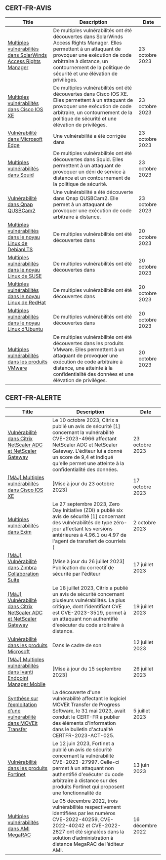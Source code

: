 
## CERT-FR-AVIS
|Title|Description|Date|
|---|---|---|
| [Multiples vulnérabilités dans SolarWinds Access Rights Manager](https://www.cert.ssi.gouv.fr/avis/CERTFR-2023-AVI-0879/) | De multiples vulnérabilités ont été découvertes dans SolarWinds Access Rights Manager. Elles permettent à un attaquant de provoquer une exécution de code arbitraire à distance, un contournement de la politique de sécurité et une élévation de privilèges. | 23 octobre 2023 |
| [Multiples vulnérabilités dans Cisco IOS XE](https://www.cert.ssi.gouv.fr/avis/CERTFR-2023-AVI-0878/) | De multiples vulnérabilités ont été découvertes dans Cisco IOS XE. Elles permettent à un attaquant de provoquer une exécution de code arbitraire, un contournement de la politique de sécurité et une élévation de privilèges. | 23 octobre 2023 |
| [Vulnérabilité dans Microsoft Edge](https://www.cert.ssi.gouv.fr/avis/CERTFR-2023-AVI-0877/) | Une vulnérabilité a été corrigée dans  | 23 octobre 2023 |
| [Multiples vulnérabilités dans Squid](https://www.cert.ssi.gouv.fr/avis/CERTFR-2023-AVI-0876/) | De multiples vulnérabilités ont été découvertes dans Squid. Elles permettent à un attaquant de provoquer un déni de service à distance et un contournement de la politique de sécurité. | 23 octobre 2023 |
| [Vulnérabilité dans Qnap QUSBCam2](https://www.cert.ssi.gouv.fr/avis/CERTFR-2023-AVI-0875/) | Une vulnérabilité a été découverte dans Qnap QUSBCam2. Elle permet à un attaquant de provoquer une exécution de code arbitraire à distance. | 23 octobre 2023 |
| [Multiples vulnérabilités dans le noyau Linux de DebianLTS](https://www.cert.ssi.gouv.fr/avis/CERTFR-2023-AVI-0874/) | De multiples vulnérabilités ont été découvertes dans  | 20 octobre 2023 |
| [Multiples vulnérabilités dans le noyau Linux de SUSE](https://www.cert.ssi.gouv.fr/avis/CERTFR-2023-AVI-0873/) | De multiples vulnérabilités ont été découvertes dans  | 20 octobre 2023 |
| [Multiples vulnérabilités dans le noyau Linux de RedHat](https://www.cert.ssi.gouv.fr/avis/CERTFR-2023-AVI-0872/) | De multiples vulnérabilités ont été découvertes dans  | 20 octobre 2023 |
| [Multiples vulnérabilités dans le noyau Linux d’Ubuntu](https://www.cert.ssi.gouv.fr/avis/CERTFR-2023-AVI-0871/) | De multiples vulnérabilités ont été découvertes dans  | 20 octobre 2023 |
| [Multiples vulnérabilités dans les produits VMware](https://www.cert.ssi.gouv.fr/avis/CERTFR-2023-AVI-0870/) | De multiples vulnérabilités ont été découvertes dans les produits VMware. Elles permettent à un attaquant de provoquer une exécution de code arbitraire à distance, une atteinte à la confidentialité des données et une élévation de privilèges. | 20 octobre 2023 |
## CERT-FR-ALERTE
|Title|Description|Date|
|---|---|---|
| [Vulnérabilité dans Citrix NetScaler ADC et NetScaler Gateway](https://www.cert.ssi.gouv.fr/alerte/CERTFR-2023-ALE-012/) | Le 10 octobre 2023, Citrix a publié un avis de sécurité [1] concernant la vulnérabilité CVE-2023-4966 affectant NetScaler ADC et NetScaler Gateway. L'éditeur lui a donné un score de 9,4 et indiqué qu'elle permet une atteinte à la confidentialité des données. | 23 octobre 2023 |
| [[MàJ] Multiples vulnérabilités dans Cisco IOS XE](https://www.cert.ssi.gouv.fr/alerte/CERTFR-2023-ALE-011/) | [Mise à jour du 23 octobre 2023] | 17 octobre 2023 |
| [Multiples vulnérabilités dans Exim](https://www.cert.ssi.gouv.fr/alerte/CERTFR-2023-ALE-010/) | Le 27 septembre 2023, Zero Day Initiative (ZDI) a publié six avis de sécurité [1] concernant des vulnérabilités de type zéro-jour affectant les versions antérieures à 4.96.1 ou 4.97 de l'agent de transfert de courriels ( | 2 octobre 2023 |
| [[MàJ] Vulnérabilité dans Zimbra Collaboration Suite](https://www.cert.ssi.gouv.fr/alerte/CERTFR-2023-ALE-007/) | [Mise à jour du 26 juillet 2023] Publication du correctif de sécurité par l'éditeur | 17 juillet 2023 |
| [[MàJ] Vulnérabilité dans Citrix NetScaler ADC et NetScaler Gateway](https://www.cert.ssi.gouv.fr/alerte/CERTFR-2023-ALE-008/) | Le 18 juillet 2023, Citrix a publié un avis de sécurité concernant plusieurs vulnérabilités. La plus critique, dont l'identifiant CVE est CVE-2023-3519, permet à un attaquant non authentifié d'exécuter du code arbitraire à distance. | 19 juillet 2023 |
| [Vulnérabilité dans les produits Microsoft](https://www.cert.ssi.gouv.fr/alerte/CERTFR-2023-ALE-006/) | Dans le cadre de son  | 12 juillet 2023 |
| [[MàJ] Multiples vulnérabilités dans Ivanti Endpoint Manager Mobile](https://www.cert.ssi.gouv.fr/alerte/CERTFR-2023-ALE-009/) | [Mise à jour du 15 septembre 2023]  | 26 juillet 2023 |
| [Synthèse sur l’exploitation d’une vulnérabilité dans MOVEit Transfer](https://www.cert.ssi.gouv.fr/alerte/CERTFR-2023-ALE-005/) | La découverte d'une vulnérabilité affectant le logiciel MOVEit Transfer de Progress Software, le 31 mai 2023, avait conduit le CERT-FR à publier des éléments d'information dans le bulletin d'actualité CERTFR-2023-ACT-025. | 5 juillet 2023 |
| [Vulnérabilité dans les produits Fortinet](https://www.cert.ssi.gouv.fr/alerte/CERTFR-2023-ALE-004/) | Le 12 juin 2023, Fortinet a publié un avis de sécurité concernant la vulnérabilité CVE-2023-27997. Celle-ci permet à un attaquant non authentifié d'exécuter du code arbitraire à distance sur des produits Fortinet qui proposent une fonctionnalité de  | 13 juin 2023 |
| [Multiples vulnérabilités dans AMI MegaRAC](https://www.cert.ssi.gouv.fr/alerte/CERTFR-2022-ALE-014/) | Le 05 décembre 2022, trois vulnérabilités respectivement identifiées par les numéros CVE-2022-40259, CVE-2022-40242 et CVE-2022-2827 ont été signalées dans la solution d’administration à distance MegaRAC de l’éditeur AMI. | 16 décembre 2022 |

